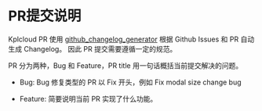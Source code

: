# PR提交说明

Kplcloud PR 使用 [github_changelog_generator](https://github.com/skywinder/Github-Changelog-Generator) 根据 Github Issues 和 PR 自动生成 Changelog。 因此 PR 提交需要遵循一定的规范。

PR 分为两种，Bug 和 Feature，PR title 用一句话概括当前提交解决的问题。

- Bug: Bug 修复类型的 PR 以 Fix 开头，例如 Fix modal size change bug

- Feature: 简要说明当前 PR 实现了什么功能。

  